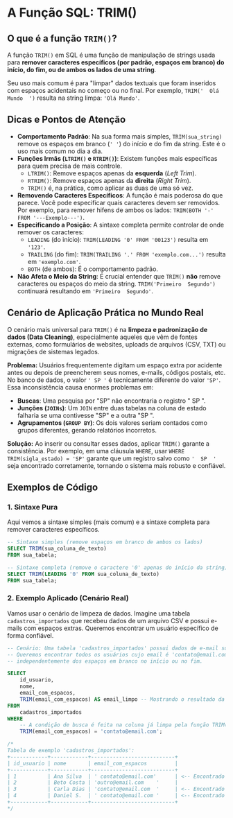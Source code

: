# A Função SQL: TRIM()

## O que é a função `TRIM()`?

A função `TRIM()` em SQL é uma função de manipulação de strings usada para **remover caracteres específicos (por padrão, espaços em branco) do início, do fim, ou de ambos os lados de uma string**.

Seu uso mais comum é para "limpar" dados textuais que foram inseridos com espaços acidentais no começo ou no final. Por exemplo, `TRIM('  Olá Mundo  ')` resulta na string limpa: `'Olá Mundo'`.

## Dicas e Pontos de Atenção

  * **Comportamento Padrão**: Na sua forma mais simples, `TRIM(sua_string)` remove os espaços em branco (`' '`) do início e do fim da string. Este é o uso mais comum no dia a dia.
  * **Funções Irmãs (`LTRIM()` e `RTRIM()`)**: Existem funções mais específicas para quem precisa de mais controle.
      * `LTRIM()`: Remove espaços apenas da **esquerda** (*Left Trim*).
      * `RTRIM()`: Remove espaços apenas da **direita** (*Right Trim*).
      * `TRIM()` é, na prática, como aplicar as duas de uma só vez.
  * **Removendo Caracteres Específicos**: A função é mais poderosa do que parece. Você pode especificar quais caracteres devem ser removidos. Por exemplo, para remover hifens de ambos os lados: `TRIM(BOTH '-' FROM '---Exemplo---')`.
  * **Especificando a Posição**: A sintaxe completa permite controlar de onde remover os caracteres:
      * `LEADING` (do início): `TRIM(LEADING '0' FROM '00123')` resulta em `'123'`.
      * `TRAILING` (do fim): `TRIM(TRAILING '.' FROM 'exemplo.com...')` resulta em `'exemplo.com'`.
      * `BOTH` (de ambos): É o comportamento padrão.
  * **Não Afeta o Meio da String**: É crucial entender que `TRIM()` **não** remove caracteres ou espaços do meio da string. `TRIM('Primeiro  Segundo')` continuará resultando em `'Primeiro  Segundo'`.

## Cenário de Aplicação Prática no Mundo Real

O cenário mais universal para `TRIM()` é na **limpeza e padronização de dados (Data Cleaning)**, especialmente aqueles que vêm de fontes externas, como formulários de websites, uploads de arquivos (CSV, TXT) ou migrações de sistemas legados.

**Problema:** Usuários frequentemente digitam um espaço extra por acidente antes ou depois de preencherem seus nomes, e-mails, códigos postais, etc. No banco de dados, o valor `' SP '` é tecnicamente diferente do valor `'SP'`. Essa inconsistência causa enormes problemas em:

  * **Buscas**: Uma pesquisa por "SP" não encontraria o registro " SP ".
  * **Junções (`JOINs`)**: Um `JOIN` entre duas tabelas na coluna de estado falharia se uma contivesse "SP" e a outra "SP ".
  * **Agrupamentos (`GROUP BY`)**: Os dois valores seriam contados como grupos diferentes, gerando relatórios incorretos.

**Solução:** Ao inserir ou consultar esses dados, aplicar `TRIM()` garante a consistência. Por exemplo, em uma cláusula `WHERE`, usar `WHERE TRIM(sigla_estado) = 'SP'` garante que um registro salvo como `'  SP  '` seja encontrado corretamente, tornando o sistema mais robusto e confiável.

## Exemplos de Código

### 1\. Sintaxe Pura

Aqui vemos a sintaxe simples (mais comum) e a sintaxe completa para remover caracteres específicos.

```sql
-- Sintaxe simples (remove espaços em branco de ambos os lados)
SELECT TRIM(sua_coluna_de_texto)
FROM sua_tabela;

-- Sintaxe completa (remove o caractere '0' apenas do início da string)
SELECT TRIM(LEADING '0' FROM sua_coluna_de_texto)
FROM sua_tabela;
```

### 2\. Exemplo Aplicado (Cenário Real)

Vamos usar o cenário de limpeza de dados. Imagine uma tabela `cadastros_importados` que recebeu dados de um arquivo CSV e possui e-mails com espaços extras. Queremos encontrar um usuário específico de forma confiável.

```sql
-- Cenário: Uma tabela 'cadastros_importados' possui dados de e-mail sujos.
-- Queremos encontrar todos os usuários cujo email é 'contato@email.com',
-- independentemente dos espaços em branco no início ou no fim.

SELECT
    id_usuario,
    nome,
    email_com_espacos,
    TRIM(email_com_espacos) AS email_limpo -- Mostrando o resultado da limpeza
FROM
    cadastros_importados
WHERE
    -- A condição de busca é feita na coluna já limpa pela função TRIM()
    TRIM(email_com_espacos) = 'contato@email.com';

/*
Tabela de exemplo 'cadastros_importados':
+------------+------------+---------------------------+
| id_usuario | nome       | email_com_espacos         |
+------------+------------+---------------------------+
| 1          | Ana Silva  | ' contato@email.com'      | <-- Encontrado pela query
| 2          | Beto Costa | 'outro@email.com    '     |
| 3          | Carla Dias | 'contato@email.com  '     | <-- Encontrado pela query
| 4          | Daniel S.  | ' contato@email.com '     | <-- Encontrado pela query
+------------+------------+---------------------------+
*/
```
